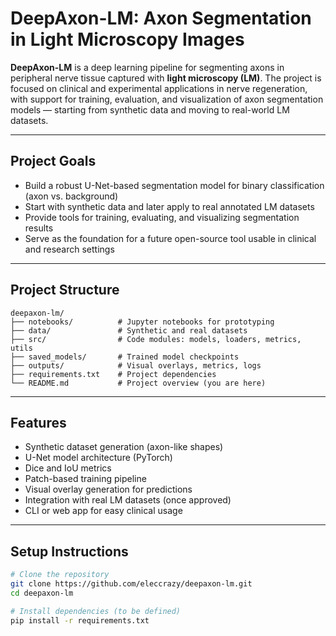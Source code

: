 # DeepAxon-LM: Axon Segmentation in Light Microscopy Images

**DeepAxon-LM** is a deep learning pipeline for segmenting axons in peripheral nerve tissue captured with **light microscopy (LM)**. The project is focused on clinical and experimental applications in nerve regeneration, with support for training, evaluation, and visualization of axon segmentation models — starting from synthetic data and moving to real-world LM datasets.

---

## Project Goals

- Build a robust U-Net-based segmentation model for binary classification (axon vs. background)
- Start with synthetic data and later apply to real annotated LM datasets
- Provide tools for training, evaluating, and visualizing segmentation results
- Serve as the foundation for a future open-source tool usable in clinical and research settings

---

## Project Structure
```plaintext
deepaxon-lm/
├── notebooks/          # Jupyter notebooks for prototyping
├── data/               # Synthetic and real datasets
├── src/                # Code modules: models, loaders, metrics, utils
├── saved_models/       # Trained model checkpoints
├── outputs/            # Visual overlays, metrics, logs
├── requirements.txt    # Project dependencies
└── README.md           # Project overview (you are here)
```
---

## Features

-  Synthetic dataset generation (axon-like shapes)
-  U-Net model architecture (PyTorch)
-  Dice and IoU metrics
-  Patch-based training pipeline
-  Visual overlay generation for predictions
-  Integration with real LM datasets (once approved)
-  CLI or web app for easy clinical usage

---

## Setup Instructions

```bash
# Clone the repository
git clone https://github.com/eleccrazy/deepaxon-lm.git
cd deepaxon-lm

# Install dependencies (to be defined)
pip install -r requirements.txt
